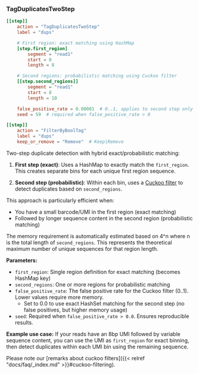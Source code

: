 ### TagDuplicatesTwoStep

```toml
[[step]]
    action = "TagDuplicatesTwoStep"
    label = "dups"

    # First region: exact matching using HashMap
    [step.first_region]
        segment = "read1"
        start = 0
        length = 8

    # Second regions: probabilistic matching using Cuckoo filter
    [[step.second_regions]]
        segment = "read1"
        start = 8
        length = 10

    false_positive_rate = 0.00001  # 0..1, applies to second step only
    seed = 59  # required when false_positive_rate > 0

[[step]]
    action = "FilterByBoolTag"
    label = "dups"
    keep_or_remove = "Remove"  # Keep|Remove
```

Two-step duplicate detection with hybrid exact/probabilistic matching:

1. **First step (exact)**: Uses a HashMap to exactly match the `first_region`. This creates separate bins for each unique first region sequence.

2. **Second step (probabilistic)**: Within each bin, uses a [Cuckoo filter](https://en.wikipedia.org/wiki/Cuckoo_filter) to detect duplicates based on `second_regions`.

This approach is particularly efficient when:
- You have a small barcode/UMI in the first region (exact matching)
- Followed by longer sequence content in the second region (probabilistic matching)

The memory requirement is automatically estimated based on 4^n where n is the total length of `second_regions`. This represents the theoretical maximum number of unique sequences for that region length.

**Parameters:**
- `first_region`: Single region definition for exact matching (becomes HashMap key)
- `second_regions`: One or more regions for probabilistic matching
- `false_positive_rate`: The false positive rate for the Cuckoo filter (0..1). Lower values require more memory.
  - Set to 0.0 to use exact HashSet matching for the second step (no false positives, but higher memory usage)
- `seed`: Required when `false_positive_rate > 0.0`. Ensures reproducible results.

**Example use case:**
If your reads have an 8bp UMI followed by variable sequence content, you can use the UMI as `first_region` for exact binning, then detect duplicates within each UMI bin using the remaining sequence.

Please note our [remarks about cuckoo filters]({{< relref "docs/faq/_index.md" >}}#cuckoo-filtering).
